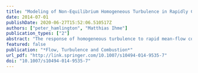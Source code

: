 ```yaml
---
title: "Modeling of Non-Equilibrium Homogeneous Turbulence in Rapidly Compressed Flows"
date: 2014-07-01
publishDate: 2020-06-27T15:52:06.510517Z
authors: ["peter_hamlington", "Matthias Ihme"]
publication_types: ["2"]
abstract: "The response of homogeneous turbulence to rapid mean-flow compression in idealized internal combustion engines and rapid compression machines is examined using a hierarchy of closure models for the Reynolds stress anisotropy. This hierarchy is based on a Reynolds stress anisotropy transport equation that is modeled from the exact transport equation for the anisotropy. The hierarchy of models includes a recentlydeveloped non-equilibrium model, which is shown to be in good agreement with more computationally-complex fully differential models. Using this hierarchical approach, the flow physics addressed by each closure is identified and closure accuracy is shown to depend on the degree to which non-equilibrium turbulent flow effects are captured. We examine the evolution of the turbulence kinetic energy, Reynolds stresses, and anisotropy as a function of the degree of non-equilibrium in the flow, which is parameterized by the ratio of characteristic turbulence and mean-flow deformation time scales. By comparing model results to results obtained from rapid distortion theory and higher level closures, prescriptions are provided for the applicability of different closure models based on the magnitude of the non-equilibrium parameter. The theoretical analysis is complemented by comparisons of simulation results with previously established direct numerical simulations for a one-dimensional compression. Finally, we connect these prescriptions with experimental measurements of turbulent and mean-flow time scales for internal combustion engines operating at realistic conditions."
featured: false
publication: "*Flow, Turbulence and Combustion*"
url_pdf: "http://link.springer.com/10.1007/s10494-014-9535-7"
doi: "10.1007/s10494-014-9535-7"
---
```


